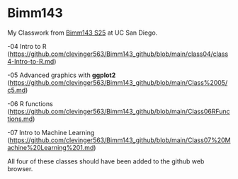 # Bimm143
My Classwork from [Bimm143 S25](https://bioboot.github.io/bimm143_S25/) at UC San Diego.

-04 Intro to R (https://github.com/clevinger563/Bimm143_github/blob/main/class04/class4-Intro-to-R.md)

-05 Advanced graphics with **ggplot2** (https://github.com/clevinger563/Bimm143_github/blob/main/Class%2005/c5.md)

-06 R functions (https://github.com/clevinger563/Bimm143_github/blob/main/Class06RFunctions.md)

-07 Intro to Machine Learning (https://github.com/clevinger563/Bimm143_github/blob/main/Class07%20Machine%20Learning%201.md)

All four of these classes should have been added to the github web browser. 
